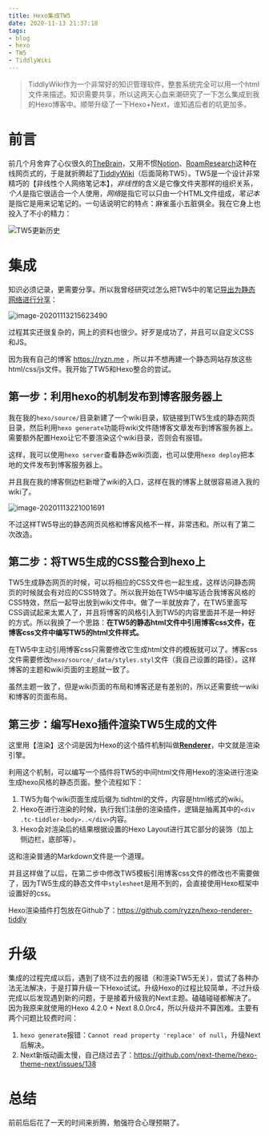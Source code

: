 ```yaml
---
title: Hexo集成TW5
date: 2020-11-13 21:37:18
tags:
- blog
- hexo
- TW5
- TiddlyWiki
---
```


> TiddlyWiki作为一个非常好的知识管理软件，整套系统完全可以用一个html文件来描述。知识需要共享，所以这两天心血来潮研究了一下怎么集成到我的Hexo博客中。顺带升级了一下Hexo+Next，谁知道后者的坑更加多。

<!-- more -->

# 前言

前几个月舍弃了心仪很久的[TheBrain](https://www.thebrain.com/)，又用不惯[Notion](https://www.notion.so/)、[RoamResearch](https://roamresearch.com/)这种在线网页式的，于是就折腾起了[TiddlyWiki](https://tiddlywiki.com/)（后面简称TW5）。TW5是一个设计非常精巧的【非线性个人网络笔记本】，*非线性*的含义是它像文件夹那样的组织关系，*个人*是指它很适合一个人使用，*网络*是指它可以只由一个HTML文件组成，*笔记本*是指它是用来记笔记的。一句话说明它的特点：麻雀虽小五脏俱全。我在它身上也投入了不小的精力：

![TW5更新历史](https://img.ryzn.me/images/1605279569225.png!webp)

# 集成

知识必须记录，更需要分享。所以我曾经研究过怎么把TW5中的笔记[导出为静态网络进行分享](https://ryzn.me/wiki/ExportTW.html)：

![image-20201113215623490](https://img.ryzn.me/images/1605279576989.png!webp)

过程其实还很复杂的，网上的资料也很少。好歹是成功了，并且可以自定义CSS和JS。

因为我有自己的博客 https://ryzn.me ，所以并不想再建一个静态网站存放这些html/css/js文件。我开始了TW5和Hexo整合的尝试。

## 第一步：利用hexo的机制发布到博客服务器上

我在我的`hexo/source/`目录新建了一个wiki目录，软链接到TW5生成的静态网页目录，然后利用`hexo generate`功能将wiki文件随博客文章发布到博客服务器上。需要额外配置Hexo让它不要渲染这个wiki目录，否则会有报错。

这样，我可以使用`hexo server`查看静态wiki页面，也可以使用`hexo deploy`把本地的文件发布到博客服务器上。

并且我在我的博客侧边栏新增了wiki的入口，这样在我的博客上就很容易进入我的wiki了。

![image-20201113221001691](https://img.ryzn.me/images/1605279587423.png!webp)

不过这样TW5导出的静态网页风格和博客风格不一样，非常违和。所以有了第二次改造。

## 第二步：将TW5生成的CSS整合到hexo上

TW5生成静态网页的时候，可以将相应的CSS文件也一起生成，这样访问静态网页的时候就会有对应的CSS特效了。所以我开始在TW5中编写适合我博客风格的CSS特效，然后一起导出放到wiki文件中。做了一半就放弃了，在TW5里面写CSS调试起来太累人了，并且将博客的风格引入到TW5的内容里面并不是一种好的方式。所以我换了一个思路：**在TW5的静态html文件中引用博客css文件，在博客css文件中编写TW5的html文件样式。**

在TW5中主动引用博客css只需要修改它生成html文件的模板就可以了。博客css文件需要修改`hexo/source/_data/styles.styl`文件（我自己设置的路径）。这样博客的主题和wiki页面的主题就一致了。

虽然主题一致了，但是wiki页面的布局和博客还是有差别的，所以还需要统一wiki和博客的页面布局。

## 第三步：编写Hexo插件渲染TW5生成的文件

这里用【渲染】这个词是因为Hexo的这个插件机制叫做[**Renderer**](https://hexo.io/zh-cn/api/renderer)，中文就是渲染引擎。

利用这个机制，可以编写一个插件将TW5的中间html文件用Hexo的渲染进行渲染生成hexo风格的静态页面。整个流程如下：

1. TW5为每个wiki页面生成后缀为.tidhtml的文件，内容是html格式的wiki。
2. Hexo在进行渲染的时候，执行我们注册的渲染插件，逻辑是抽离其中的`<div .tc-tiddler-body>..</div>`内容。
3. Hexo会对渲染后的结果根据设置的Hexo Layout进行其它部分的装饰（加上侧边栏，底部等）。

这和渲染普通的Markdown文件是一个道理。

并且这样做了以后，在第二步中修改TW5模板引用博客css文件的修改也不需要做了，因为TW5生成的静态文件中`stylesheet`是用不到的，会直接使用Hexo框架中设置好的css。

Hexo渲染插件打包放在Github了：https://github.com/ryzzn/hexo-renderer-tiddly

# 升级

集成的过程完成以后，遇到了绕不过去的报错（和渲染TW5无关），尝试了各种办法无法解决，于是打算升级一下Hexo试试。升级Hexo的过程比较简单，不过升级完成以后发现遇到新的问题，于是接着升级我的Next主题。磕磕碰碰都解决了。因为我原来就使用的Hexo 4.2.0 + Next 8.0.0rc4，所以升级并不算困难。主要有两个问题比较费时间：

1. `hexo generate`报错：`Cannot read property 'replace' of null`，升级Next后解决。
2. Next新版动画太慢，自己绕过去了：https://github.com/next-theme/hexo-theme-next/issues/138

# 总结

前前后后花了一天的时间来折腾，勉强符合心理预期了。
